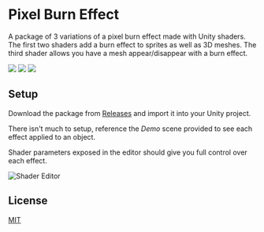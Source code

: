 # Pixel Burn Effect

A package of 3 variations of a pixel burn effect made with Unity shaders. 
The first two shaders add a burn effect to sprites as well as 3D meshes. 
The third shader allows you have a mesh appear/disappear with a burn effect.

![](http://i.imgur.com/pfNK6om.gif)
![](http://i.imgur.com/fZe9YAk.gif)
![](http://i.imgur.com/Aq8aSDP.gif)

## Setup

Download the package from [Releases](https://github.com/Shealynntate/Pixel-Burn-Effect/releases/tag/v1.0) and import it into your Unity project.

There isn't much to setup, reference the <i>Demo</i> scene provided to see each effect applied to an object.

Shader parameters exposed in the editor should give you full control over each effect.

![Shader Editor](http://imgur.com/b2NQPzq.png)

## License

[MIT](https://github.com/Shealynntate/Pixel-Burn-Effect/blob/master/LICENSE)
